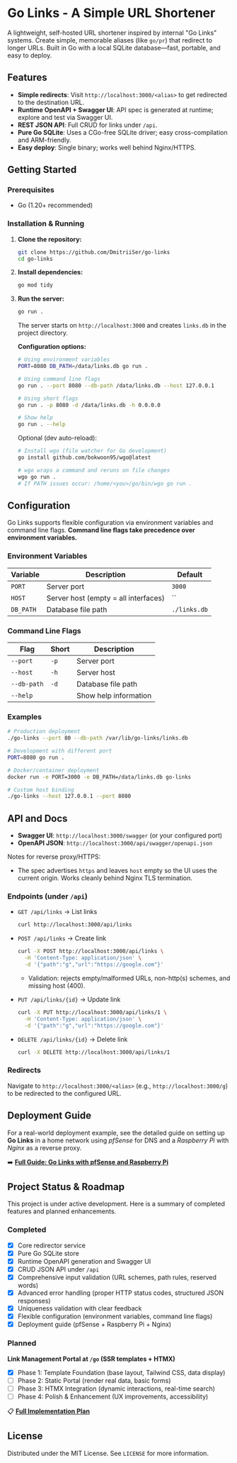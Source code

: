 # Go Links - A Simple URL Shortener

A lightweight, self-hosted URL shortener inspired by internal "Go Links" systems. Create simple, memorable aliases (like `go/pr`) that redirect to longer URLs. Built in Go with a local SQLite database—fast, portable, and easy to deploy.

## Features

- **Simple redirects**: Visit `http://localhost:3000/<alias>` to get redirected to the destination URL.
- **Runtime OpenAPI + Swagger UI**: API spec is generated at runtime; explore and test via Swagger UI.
- **REST JSON API**: Full CRUD for links under `/api`.
- **Pure Go SQLite**: Uses a CGo-free SQLite driver; easy cross-compilation and ARM-friendly.
- **Easy deploy**: Single binary; works well behind Nginx/HTTPS.

## Getting Started

### Prerequisites

- Go (1.20+ recommended)

### Installation & Running

1.  **Clone the repository:**

    ```bash
    git clone https://github.com/DmitriiSer/go-links
    cd go-links
    ```

2.  **Install dependencies:**

    ```bash
    go mod tidy
    ```

3.  **Run the server:**
    ```bash
    go run .
    ```

    The server starts on `http://localhost:3000` and creates `links.db` in the project directory.

    **Configuration options:**
    ```bash
    # Using environment variables
    PORT=8080 DB_PATH=/data/links.db go run .
    
    # Using command line flags
    go run . --port 8080 --db-path /data/links.db --host 127.0.0.1
    
    # Using short flags
    go run . -p 8080 -d /data/links.db -h 0.0.0.0
    
    # Show help
    go run . --help
    ```

    Optional (dev auto-reload):
    ```bash
    # Install wgo (file watcher for Go development)
    go install github.com/bokwoon95/wgo@latest
    
    # wgo wraps a command and reruns on file changes
    wgo go run .
    # If PATH issues occur: /home/<you>/go/bin/wgo go run .
    ```

## Configuration

Go Links supports flexible configuration via environment variables and command line flags. **Command line flags take precedence over environment variables.**

### Environment Variables

| Variable | Description | Default |
|----------|-------------|---------|
| `PORT` | Server port | `3000` |
| `HOST` | Server host (empty = all interfaces) | `` |
| `DB_PATH` | Database file path | `./links.db` |

### Command Line Flags

| Flag | Short | Description |
|------|-------|-------------|
| `--port` | `-p` | Server port |
| `--host` | `-h` | Server host |
| `--db-path` | `-d` | Database file path |
| `--help` | | Show help information |

### Examples

```bash
# Production deployment
./go-links --port 80 --db-path /var/lib/go-links/links.db

# Development with different port
PORT=8080 go run .

# Docker/container deployment
docker run -e PORT=3000 -e DB_PATH=/data/links.db go-links

# Custom host binding
./go-links --host 127.0.0.1 --port 8080
```

## API and Docs

- **Swagger UI**: `http://localhost:3000/swagger` (or your configured port)
- **OpenAPI JSON**: `http://localhost:3000/api/swagger/openapi.json`

Notes for reverse proxy/HTTPS:
- The spec advertises `https` and leaves `host` empty so the UI uses the current origin. Works cleanly behind Nginx TLS termination.

### Endpoints (under `/api`)

- `GET /api/links` → List links
  ```bash
  curl http://localhost:3000/api/links
  ```

- `POST /api/links` → Create link
  ```bash
  curl -X POST http://localhost:3000/api/links \
    -H 'Content-Type: application/json' \
    -d '{"path":"g","url":"https://google.com"}'
  ```
  - Validation: rejects empty/malformed URLs, non-http(s) schemes, and missing host (400).

- `PUT /api/links/{id}` → Update link
  ```bash
  curl -X PUT http://localhost:3000/api/links/1 \
    -H 'Content-Type: application/json' \
    -d '{"path":"g","url":"https://google.com"}'
  ```

- `DELETE /api/links/{id}` → Delete link
  ```bash
  curl -X DELETE http://localhost:3000/api/links/1
  ```

### Redirects

Navigate to `http://localhost:3000/<alias>` (e.g., `http://localhost:3000/g`) to be redirected to the configured URL.

## Deployment Guide

For a real-world deployment example, see the detailed guide on setting up **Go Links** in a home network using _pfSense_ for DNS and a _Raspberry Pi_ with _Nginx_ as a reverse proxy.

➡️ **[Full Guide: Go Links with pfSense and Raspberry Pi](./docs/pfsense-raspberrypi-guide.md)**

## Project Status & Roadmap

This project is under active development. Here is a summary of completed features and planned enhancements.

### Completed

- [x] Core redirector service
- [x] Pure Go SQLite store
- [x] Runtime OpenAPI generation and Swagger UI
- [x] CRUD JSON API under `/api`
- [x] Comprehensive input validation (URL schemes, path rules, reserved words)
- [x] Advanced error handling (proper HTTP status codes, structured JSON responses)
- [x] Uniqueness validation with clear feedback
- [x] Flexible configuration (environment variables, command line flags)
- [x] Deployment guide (pfSense + Raspberry Pi + Nginx)

### Planned

**Link Management Portal at `/go` (SSR templates + HTMX)**
- [x] Phase 1: Template Foundation (base layout, Tailwind CSS, data display)
- [ ] Phase 2: Static Portal (render real data, basic forms)  
- [ ] Phase 3: HTMX Integration (dynamic interactions, real-time search)
- [ ] Phase 4: Polish & Enhancement (UX improvements, accessibility)

📋 **[Full Implementation Plan](./docs/go-portal-implementation-plan.md)**

## License

Distributed under the MIT License. See `LICENSE` for more information.

